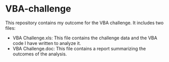 # VBA-challenge

This repository contains my outcome for the VBA challenge. It includes two files:
- VBA Challenge.xls: This file contains the challenge data and the VBA code I have written to analyze it.
- VBA Challenge.doc: This file contains a report summarizing the outcomes of the analysis.
